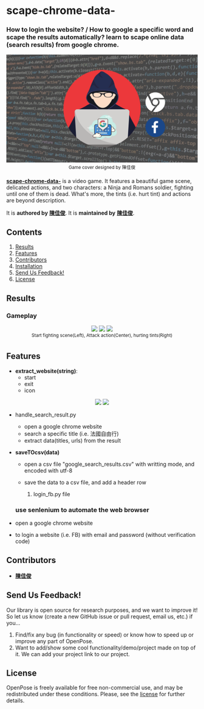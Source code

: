 # scape-chrome-data-
### How to login the website? / How to google a specific word and scape the results automatically? learn to scape online data (search results) from google chrome.
<p align="center">
    <img src="/scape.png" width="600">
    <br>
    <sup>Game cover designed by 陳佳俊
    </sup>
</p>

[**scape-chrome-data-**](https://github.com/jerryboy1031/scrape-chrome-data-) is a video game. It features a beautiful game scene,  delicated actions, and two characters: a Ninja and Romans soldier, fighting until one of them is dead. 
What's more, the tints (i.e. hurt tint) and actions are beyond description.

It is **authored by** [**陳佳俊**](https://github.com/jerryboy1031). It is **maintained by** [**陳佳俊**](https://github.com/jerryboy1031).


## Contents
1. [Results](#results)
2. [Features](#features)
3. [Contributors](#contributors)
4. [Installation](#installation)
5. [Send Us Feedback!](#send-us-feedback)
6. [License](#license)



## Results
### Gameplay
<p align="center">
    <img src=".vs/figs/gameplay1.png" width="300">
    <img src=".vs/figs/gameplay2.png" width="300">
    <img src=".vs/figs/gameplay3.png" width="300">
    <br>
    <sup>Start fighting scene(Left), Attack action(Center), hurting tints(Right) 
</p>


## Features
- **extract_website(string)**:
    -  start
    -  exit
    -  icon

<p align="center">
    <img src="image/move1.png" width="100">
    <img src="image/move21.png" width="100">
    <br>
</p>

- handle_search_result.py
  - open a google chrome website
  - search a specific title (i.e. 法國自由行)
  - extract data(titles, urls) from the result

- **saveTOcsv(data)**
   - open a csv file "google_search_results.csv" with writting mode, and encoded with utf-8
   - save the data to a csv file, and add a header row

     1. login_fb.py file
   ### use senlenium to automate the web browser
- open a google chrome website
- to login a website (i.e. FB) with email and password (without verification code)

## Contributors
- [**陳佳俊**](https://github.com/jerryboy1031)



## Send Us Feedback!
Our library is open source for research purposes, and we want to improve it! So let us know (create a new GitHub issue or pull request, email us, etc.) if you...
1. Find/fix any bug (in functionality or speed) or know how to speed up or improve any part of OpenPose.
2. Want to add/show some cool functionality/demo/project made on top of it. We can add your project link to our project.

## License
OpenPose is freely available for free non-commercial use, and may be redistributed under these conditions. Please, see the [license](./LICENSE) for further details.
